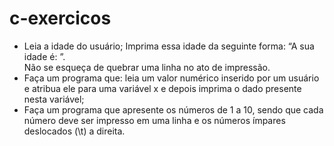 # c-exercicos

- Leia a idade do usuário; Imprima essa idade da seguinte forma: “A sua idade é: ”. <br>Não se esqueça de quebrar uma linha no ato de impressão. 
- Faça um programa que: leia um valor numérico inserido por um usuário e atribua ele para uma variável x e depois imprima o dado presente nesta variável; 
- Faça um programa que apresente os números de 1 a 10, sendo que cada número deve ser impresso em uma linha e os números ímpares deslocados (\t) a direita.
